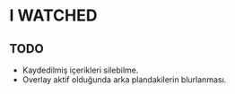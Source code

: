 # I WATCHED

## TODO

- Kaydedilmiş içerikleri silebilme.
- Overlay aktif olduğunda arka plandakilerin blurlanması.
